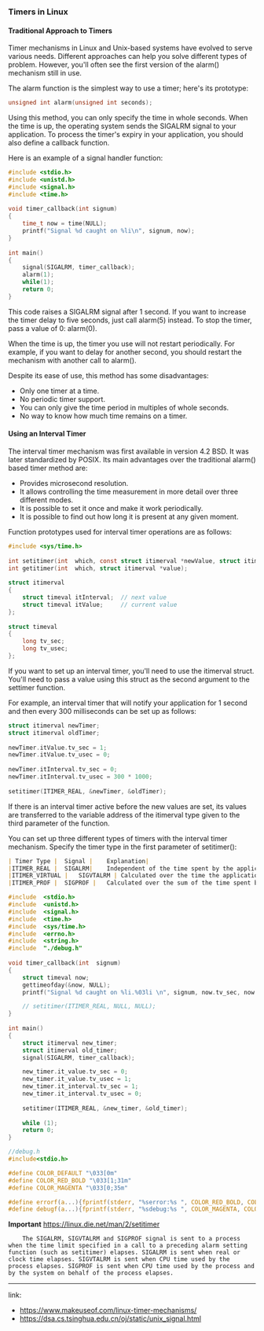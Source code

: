 ### Timers in Linux

#### Traditional Approach to Timers

Timer mechanisms in Linux and Unix-based systems have evolved to serve various needs. Different approaches can help you solve different types of problem. However, you'll often see the first version of the alarm() mechanism still in use.

The alarm function is the simplest way to use a timer; here's its prototype:

```c
unsigned int alarm(unsigned int seconds);
```
Using this method, you can only specify the time in whole seconds. When the time is up, the operating system sends the SIGALRM signal to your application. To process the timer's expiry in your application, you should also define a callback function.

Here is an example of a signal handler function:

```c
#include <stdio.h>
#include <unistd.h>
#include <signal.h>
#include <time.h> 
  
void timer_callback(int signum)
{
    time_t now = time(NULL);
    printf("Signal %d caught on %li\n", signum, now);
}
 
int main()
{
    signal(SIGALRM, timer_callback);
    alarm(1);
    while(1);
    return 0;
}
```

This code raises a SIGALRM signal after 1 second. If you want to increase the timer delay to five seconds, just call alarm(5) instead. To stop the timer, pass a value of 0: alarm(0).

When the time is up, the timer you use will not restart periodically. For example, if you want to delay for another second, you should restart the mechanism with another call to alarm().

Despite its ease of use, this method has some disadvantages:

* Only one timer at a time.
* No periodic timer support.
* You can only give the time period in multiples of whole seconds.
* No way to know how much time remains on a timer.


#### Using an Interval Timer

The interval timer mechanism was first available in version 4.2 BSD. It was later standardized by POSIX. Its main advantages over the traditional alarm() based timer method are:


* Provides microsecond resolution.
* It allows controlling the time measurement in more detail over three different modes.
* It is possible to set it once and make it work periodically.
* It is possible to find out how long it is present at any given moment.

Function prototypes used for interval timer operations are as follows:

```c
#include <sys/time.h>
 
int setitimer(int  which, const struct itimerval *newValue, struct itimerval *oldValue);
int getitimer(int  which, struct itimerval *value);
 
struct itimerval
{
    struct timeval itInterval;  // next value
    struct timeval itValue;     // current value
};
 
struct timeval
{
    long tv_sec;
    long tv_usec;
};
```

If you want to set up an interval timer, you'll need to use the itimerval struct. You'll need to pass a value using this struct as the second argument to the settimer function.

For example, an interval timer that will notify your application for 1 second and then every 300 milliseconds can be set up as follows:

```c
struct itimerval newTimer;
struct itimerval oldTimer;
 
newTimer.itValue.tv_sec = 1;
newTimer.itValue.tv_usec = 0;
 
newTimer.itInterval.tv_sec = 0;
newTimer.itInterval.tv_usec = 300 * 1000;
 
setitimer(ITIMER_REAL, &newTimer, &oldTimer);
```

If there is an interval timer active before the new values are set, its values are transferred to the variable address of the itimerval type given to the third parameter of the function.

You can set up three different types of timers with the interval timer mechanism. Specify the timer type in the first parameter of setitimer():

```md
| Timer Type |	Signal |	Explanation|
|ITIMER_REAL |	SIGALRM| 	Independent of the time spent by the application, calculated over the total elapsed time.|
|ITIMER_VIRTUAL |	SIGVTALRM |	Calculated over the time the application is running in user mode only.|
|ITIMER_PROF |	SIGPROF |	Calculated over the sum of the time spent by the application in both user and system modes.|
```

```c
#include  <stdio.h>
#include  <unistd.h>
#include  <signal.h>
#include  <time.h>
#include  <sys/time.h>
#include  <errno.h>
#include  <string.h>
#include  "./debug.h"
 
void timer_callback(int  signum)
{
    struct timeval now;
    gettimeofday(&now, NULL);
    printf("Signal %d caught on %li.%03li \n", signum, now.tv_sec, now.tv_usec / 1000);

    // setitimer(ITIMER_REAL, NULL, NULL);
}
  
int main()
{
    struct itimerval new_timer;
    struct itimerval old_timer;
    signal(SIGALRM, timer_callback); 

    new_timer.it_value.tv_sec = 0;
    new_timer.it_value.tv_usec = 1;
    new_timer.it_interval.tv_sec = 1;
    new_timer.it_interval.tv_usec = 0; 
 
    setitimer(ITIMER_REAL, &new_timer, &old_timer);
 
    while (1); 
    return 0;
}
```

```c
//debug.h
#include<stdio.h>

#define COLOR_DEFAULT "\033[0m"
#define COLOR_RED_BOLD "\033[1;31m"
#define COLOR_MAGENTA "\033[0;35m"

#define errorf(a...){fprintf(stderr, "%serror:%s ", COLOR_RED_BOLD, COLOR_DEFAULT);fprintf(stderr, a);fprintf(stderr, " %s(%s %s:%d)%s\n", COLOR_RED_BOLD, __FUNCTION__, __FILE__,__LINE__, COLOR_DEFAULT);fflush(stderr);}
#define debugf(a...){fprintf(stderr, "%sdebug:%s ", COLOR_MAGENTA, COLOR_DEFAULT);fprintf(stderr, a);fprintf(stderr, " %s(%s %s:%d)%s\n", COLOR_RED_BOLD, __FUNCTION__, __FILE__,__LINE__, COLOR_DEFAULT);fflush(stderr);}
```

**Important**
https://linux.die.net/man/2/setitimer
```
    The SIGALRM, SIGVTALRM and SIGPROF signal is sent to a process when the time limit specified in a call to a preceding alarm setting function (such as setitimer) elapses. SIGALRM is sent when real or clock time elapses. SIGVTALRM is sent when CPU time used by the process elapses. SIGPROF is sent when CPU time used by the process and by the system on behalf of the process elapses.
```

---


link: 
* https://www.makeuseof.com/linux-timer-mechanisms/
* https://dsa.cs.tsinghua.edu.cn/oj/static/unix_signal.html
